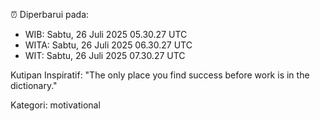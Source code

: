 ⏰ Diperbarui pada:
- WIB: Sabtu, 26 Juli 2025 05.30.27 UTC
- WITA: Sabtu, 26 Juli 2025 06.30.27 UTC
- WIT: Sabtu, 26 Juli 2025 07.30.27 UTC

Kutipan Inspiratif:
"The only place you find success before work is in the dictionary."


Kategori: motivational

